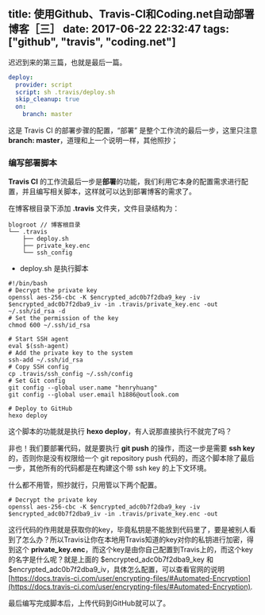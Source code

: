 title: 使用Github、Travis-CI和Coding.net自动部署博客［三］
date: 2017-06-22 22:32:47
tags: ["github", "travis", "coding.net"]
---
迟迟到来的第三篇，也就是最后一篇。

``` yml
deploy:
  provider: script
  script: sh .travis/deploy.sh
  skip_cleanup: true
  on:
    branch: master
```

这是 Travis CI 的部署步骤的配置，“部署” 是整个工作流的最后一步，这里只注意 **branch: master**，道理和上一个说明一样，其他照抄；

### 编写部署脚本

**Travis CI** 的工作流最后一步是**部署**的功能，我们利用它本身的配置需求进行配置，并且编写相关脚本，这样就可以达到部署博客的需求了。

在博客根目录下添加 **.travis** 文件夹，文件目录结构为：

```
blogroot // 博客根目录
└── .travis
    ├── deploy.sh
    ├── private_key.enc
    └── ssh_config
```

- deploy.sh 是执行脚本

``` shell
#!/bin/bash
# Decrypt the private key
openssl aes-256-cbc -K $encrypted_adc0b7f2dba9_key -iv $encrypted_adc0b7f2dba9_iv -in .travis/private_key.enc -out ~/.ssh/id_rsa -d
# Set the permission of the key
chmod 600 ~/.ssh/id_rsa

# Start SSH agent
eval $(ssh-agent)
# Add the private key to the system
ssh-add ~/.ssh/id_rsa
# Copy SSH config
cp .travis/ssh_config ~/.ssh/config
# Set Git config
git config --global user.name "henryhuang"
git config --global user.email h1886@outlook.com

# Deploy to GitHub
hexo deploy
```

这个脚本的功能就是执行 **hexo deploy**，有人说那直接执行不就完了吗？

非也！我们要部署代码，就是要执行 **git push** 的操作，而这一步是需要 **ssh key** 的，否则你是没有权限给一个 git repository push 代码的，而这个脚本除了最后一步，其他所有的代码都是在构建这个带 ssh key 的上下文环境。

什么都不用管，照抄就行，只用管以下两个配置。

``` shell
# Decrypt the private key
openssl aes-256-cbc -K $encrypted_adc0b7f2dba9_key -iv $encrypted_adc0b7f2dba9_iv -in .travis/private_key.enc -out 
```

这行代码的作用就是获取你的key，毕竟私钥是不能放到代码里了，要是被别人看到了怎么办？所以Travis让你在本地用Travis知道的key对你的私钥进行加密，得到这个 **private_key.enc**，而这个key是由你自己配置到Travis上的，而这个key的名字是什么呢？就是上面的 $encrypted_adc0b7f2dba9_key 和 $encrypted_adc0b7f2dba9_iv，具体怎么配置，可以查看官网的说明 [https://docs.travis-ci.com/user/encrypting-files/#Automated-Encryption](https://docs.travis-ci.com/user/encrypting-files/#Automated-Encryption).

最后编写完成脚本后，上传代码到GitHub就可以了。
